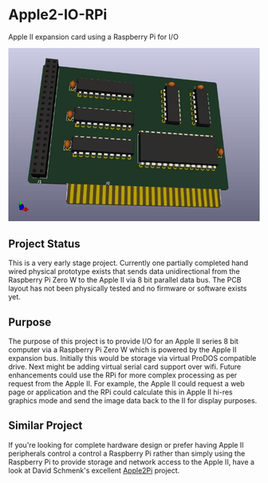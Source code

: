 # Apple2-IO-RPi
Apple II expansion card using a Raspberry Pi for I/O

![Image of Board](/Hardware/Apple2IORPi.jpg)

## Project Status
This is a very early stage project. Currently one partially completed hand wired physical prototype exists that sends data unidirectional from the Raspberry Pi Zero W to the Apple II via 8 bit parallel data bus. The PCB layout has not been physically tested and no firmware or software exists yet.

## Purpose
The purpose of this project is to provide I/O for an Apple II series 8 bit computer via a Raspberry Pi Zero W which is powered by the Apple II expansion bus. Initially this would be storage via virtual ProDOS compatible drive. Next might be adding virtual serial card support over wifi. Future enhancements could use the RPi for more complex processing as per request from the Apple II. For example, the Apple II could request a web page or application and the RPi could calculate this in Apple II hi-res graphics mode and send the image data back to the II for display purposes.

## Similar Project
If you're looking for complete hardware design or prefer having Apple II peripherals control a control a Raspberry Pi rather than simply using the Raspberry Pi to provide storage and network access to the Apple II, have a look at David Schmenk's excellent [Apple2Pi](https://github.com/dschmenk/apple2pi) project.  
